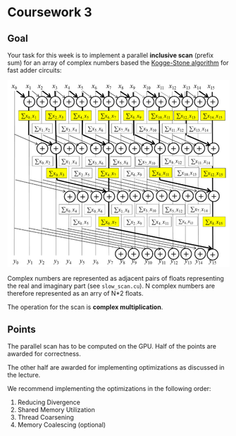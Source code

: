 # Coursework 3

## Goal

Your task for this week is to implement a parallel **inclusive scan** (prefix sum) for an array of complex numbers based the [Kogge-Stone algorithm](https://apps.dtic.mil/sti/pdfs/ADA074455.pdf) for fast adder circuits:

![Kogge-Stone algorithm](image.png)

Complex numbers are represented as adjacent pairs of floats representing the real and imaginary part (see `slow_scan.cu`).
N complex numbers are therefore represented as an arry of N*2 floats.

The operation for the scan is **complex multiplication**.

## Points

The parallel scan has to be computed on the GPU.
Half of the points are awarded for correctness.

The other half are awarded for implementing optimizations as discussed in the lecture.

We recommend implementing the optimizations in the following order:
1) Reducing Divergence
2) Shared Memory Utilization
3) Thread Coarsening
4) Memory Coalescing (optional)




